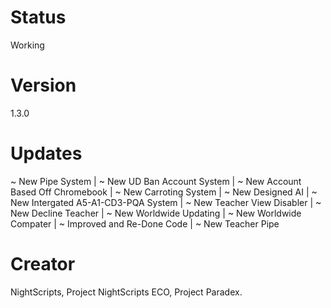 # Status
Working
# Version
1.3.0
# Updates
~ New Pipe System | ~ New UD Ban Account System | ~ New Account Based Off Chromebook | ~ New Carroting System | ~ New Designed AI | ~ New Intergated A5-A1-CD3-PQA System | ~ New Teacher View Disabler | ~ New Decline Teacher |  ~ New Worldwide Updating | ~ New Worldwide Compater | ~ Improved and Re-Done Code | ~ New Teacher Pipe
# Creator
NightScripts, Project NightScripts ECO, Project Paradex.
